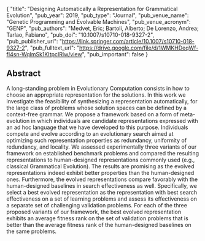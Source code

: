 {
  "title": "Designing Automatically a Representation for Grammatical Evolution",
  "pub_year": 2019,
  "pub_type": "Journal",
  "pub_venue_name": "Genetic Programming and Evolvable Machines",
  "pub_venue_acronym": "GENP",
  "pub_authors": "Medvet, Eric; Bartoli, Alberto; De Lorenzo, Andrea; Tarlao, Fabiano",
  "pub_doi": "10.1007/s10710-018-9327-2",
  "pub_publisher_url": "https://link.springer.com/article/10.1007/s10710-018-9327-2",
  "pub_fulltext_url": "https://drive.google.com/file/d/1WMKHDeqWf-fI4sn-WqlmSk1KItpcIRlw/view",
  "pub_important": false
}

## Abstract
A long-standing problem in Evolutionary Computation consists in how to choose an appropriate representation for the solutions. In this work we investigate the feasibility of synthesizing a representation automatically, for the large class of problems whose solution spaces can be defined by a context-free grammar. We propose a framework based on a form of meta-evolution in which individuals are candidate representations expressed with an ad hoc language that we have developed to this purpose. Individuals compete and evolve according to an evolutionary search aimed at optimizing such representation properties as redundancy, uniformity of redundancy, and locality. We assessed experimentally three variants of our framework on established benchmark problems and compared the resulting representations to human-designed representations commonly used (e.g., classical Grammatical Evolution). The results are promising as the evolved representations indeed exhibit better properties than the human-designed ones. Furthermore, the evolved representations compare favorably with the human-designed baselines in search effectiveness as well. Specifically, we select a best evolved representation as the representation with best search effectiveness on a set of learning problems and assess its effectiveness on a separate set of challenging validation problems. For each of the three proposed variants of our framework, the best evolved representation exhibits an average fitness rank on the set of validation problems that is better than the average fitness rank of the human-designed baselines on the same problems.
